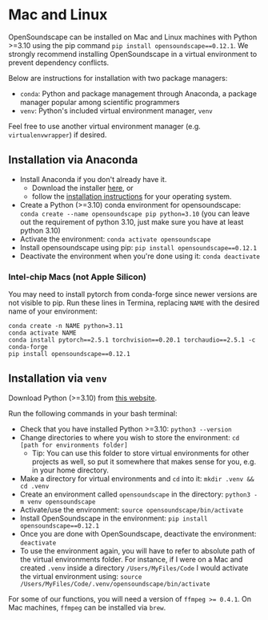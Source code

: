 # Mac and Linux

OpenSoundscape can be installed on Mac and Linux machines with Python >=3.10 using the pip command `pip install opensoundscape==0.12.1`. We strongly recommend installing OpenSoundscape in a virtual environment to prevent dependency conflicts.

Below are instructions for installation with two package managers:
* `conda`: Python and package management through Anaconda, a package manager popular among scientific programmers
* `venv`: Python's included virtual environment manager, `venv`

Feel free to use another virtual environment manager (e.g. `virtualenvwrapper`) if desired.

## Installation via Anaconda

* Install Anaconda if you don't already have it.
   * Download the installer [here](https://www.anaconda.com/products/individual), or
   * follow the [installation instructions](https://docs.anaconda.com/anaconda/install/) for your operating system.
* Create a Python (>=3.10) conda environment for opensoundscape: `conda create --name opensoundscape pip python=3.10` (you can leave out the requirement of python 3.10, just make sure you have at least python 3.10)
* Activate the environment: `conda activate opensoundscape`
* Install opensoundscape using pip: `pip install opensoundscape==0.12.1`
* Deactivate the environment when you're done using it: `conda deactivate`

### Intel-chip Macs (not Apple Silicon)

You may need to install pytorch from conda-forge since newer versions are not visible to pip. Run these lines in Termina, replacing `NAME` with the desired name of your environment:

```
conda create -n NAME python=3.11
conda activate NAME
conda install pytorch==2.5.1 torchvision==0.20.1 torchaudio==2.5.1 -c conda-forge
pip install opensoundscape==0.12.1
```

## Installation via `venv`

Download Python (>=3.10) from [this website](https://www.python.org/downloads/).

Run the following commands in your bash terminal:
* Check that you have installed Python >=3.10: `python3 --version`
* Change directories to where you wish to store the environment: `cd [path for environments folder]`
    * Tip:  You can use this folder to store virtual environments for other projects as well, so put it somewhere that makes sense for you, e.g. in your home directory.
* Make a directory for virtual environments and `cd` into it: `mkdir .venv && cd .venv`
* Create an environment called `opensoundscape` in the directory: `python3 -m venv opensoundscape`
* Activate/use the environment: `source opensoundscape/bin/activate`
* Install OpenSoundscape in the environment: `pip install opensoundscape==0.12.1`
* Once you are done with OpenSoundscape, deactivate the environment: `deactivate`
* To use the environment again, you will have to refer to absolute path of the virtual environments folder. For instance, if I were on a Mac and created `.venv` inside a directory `/Users/MyFiles/Code` I would activate the virtual environment using: `source /Users/MyFiles/Code/.venv/opensoundscape/bin/activate`

For some of our functions, you will need a version of `ffmpeg >= 0.4.1`. On Mac machines, `ffmpeg` can be installed via `brew`.
